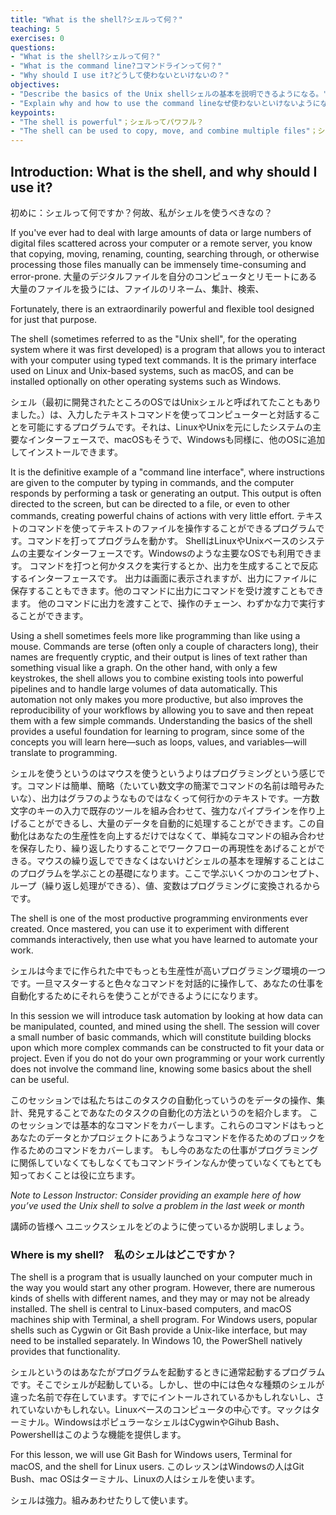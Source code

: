 ```yaml
---
title: "What is the shell?シェルって何？"
teaching: 5
exercises: 0
questions:
- "What is the shell?シェルって何？"
- "What is the command line?コマンドラインって何？"
- "Why should I use it?どうして使わないといけないの？"
objectives:
- "Describe the basics of the Unix shellシェルの基本を説明できるようになる。"
- "Explain why and how to use the command lineなぜ使わないといけないようになるか説明が必要になる。"
keypoints:
- "The shell is powerful"；シェルってパワフル？
- "The shell can be used to copy, move, and combine multiple files"；シェルは、複数のファイルをコピーしたり、移動したり、結合するために使うことができます。
---
```


## Introduction: What is the shell, and why should I use it?
初めに：シェルって何ですか？何故、私がシェルを使うべきなの？

If you've ever had to deal with large amounts of data or large numbers of digital files scattered across your computer or a remote server, you know that copying, moving, renaming, counting, searching through, or otherwise processing those files manually can be immensely time-consuming and error-prone. 
大量のデジタルファイルを自分のコンピュータとリモートにある大量のファイルを扱うには、ファイルのリネーム、集計、検索、

Fortunately, there is an extraordinarily powerful and flexible tool designed for just that purpose.


The shell (sometimes referred to as the "Unix shell", for the operating system where it was first developed) is a program that allows you to interact with your computer using typed text commands. It is the primary interface used on Linux and Unix-based systems, such as macOS, and can be installed optionally on other operating systems such as Windows. 

シェル（最初に開発されたところのOSではUnixシェルと呼ばれてたこともありました。）は、入力したテキストコマンドを使ってコンピューターと対話することを可能にするプログラムです。それは、LinuxやUnixを元にしたシステムの主要なインターフェースで、macOSもそうで、Windowsも同様に、他のOSに追加してインストールできます。

It is the definitive example of a "command line interface", where instructions are given to the computer by typing in commands, and the computer responds by performing a task or generating an output. This output is often directed to the screen, but can be directed to a file, or even to other commands, creating powerful chains of actions with very little effort.
テキストのコマンドを使ってテキストのファイルを操作することができるプログラムです。コマンドを打ってプログラムを動かす。
ShellはLinuxやUnixベースのシステムの主要なインターフェースです。Windowsのような主要なOSでも利用できます。
コマンドを打つと何かタスクを実行するとか、出力を生成することで反応するインターフェースです。
出力は画面に表示されますが、出力にファイルに保存することもできます。他のコマンドに出力にコマンドを受け渡すこともできます。
他のコマンドに出力を渡すことで、操作のチェーン、わずかな力で実行することができます。

Using a shell sometimes feels more like programming than like using a mouse. Commands are terse (often only a couple of characters long), their names are frequently cryptic, and their output is lines of text rather than something visual like a graph. On the other hand, with only a few keystrokes, the shell allows you to combine existing tools into powerful pipelines and to handle large volumes of data automatically. This automation not only makes you more productive, but also improves the reproducibility of your workflows by allowing you to save and then repeat them with a few simple commands. Understanding the basics of the shell provides a useful foundation for learning to program, since some of the concepts you will learn here—such as loops, values, and variables—will translate to programming.

シェルを使うというのはマウスを使うというよりはプログラミングという感じです。コマンドは簡単、簡略（たいてい数文字の簡潔でコマンドの名前は暗号みたいな）、出力はグラフのようなものではなくって何行かのテキストです。一方数文字のキーの入力で既存のツールを組み合わせて、強力なパイプラインを作り上げることができるし、大量のデータを自動的に処理することができます。この自動化はあなたの生産性を向上するだけではなくて、単純なコマンドの組み合わせを保存したり、繰り返したりすることでワークフローの再現性をあげることができる。マウスの繰り返しでできなくはないけどシェルの基本を理解することはこのプログラムを学ぶことの基礎になります。ここで学ぶいくつかのコンセプト、ループ（繰り返し処理ができる）、値、変数はプログラミングに変換されるからです。

The shell is one of the most productive programming environments ever created. Once mastered, you can use it to experiment with different commands interactively, then use what you have learned to automate your work. 

シェルは今までに作られた中でもっとも生産性が高いプログラミング環境の一つです。一旦マスターすると色々なコマンドを対話的に操作して、あなたの仕事を自動化するためにそれらを使うことができるようにになります。

In this session we will introduce task automation by looking at how data can be manipulated, counted, and mined using the shell. The session will cover a small number of basic commands, which will constitute building blocks upon which more complex commands can be constructed to fit your data or project. Even if you do not do your own programming or your work currently does not involve the command line, knowing some basics about the shell can be useful.

このセッションでは私たちはこのタスクの自動化っていうのをデータの操作、集計、発見することであなたのタスクの自動化の方法というのを紹介します。
このセッションでは基本的なコマンドをカバーします。これらのコマンドはもっとあなたのデータとかプロジェクトにあうようなコマンドを作るためのブロックを作るためのコマンドをカバーします。
もし今のあなたの仕事がプログラミングに関係していなくてもしなくてもコマンドラインなんか使っていなくてもとても知っておくことは役に立ちます。

*Note to Lesson Instructor: Consider providing an example here of how you’ve used the Unix shell to solve a problem in the last week or month*

講師の皆様へ
ユニックスシェルをどのように使っているか説明しましょう。

### Where is my shell?　私のシェルはどこですか？

The shell is a program that is usually launched on your computer much in the way you would start any other program. However, there are numerous kinds of shells with different names, and they may or may not be already installed. The shell is central to Linux-based computers, and macOS machines ship with Terminal, a shell program. For Windows users, popular shells such as Cygwin or Git Bash provide a Unix-like interface, but may need to be installed separately. In Windows 10, the PowerShell natively provides that functionality.

シェルというのはあなたがプログラムを起動するときに通常起動するプログラムです。そこでシェルが起動している。しかし、世の中には色々な種類のシェルが違った名前で存在しています。すでにイントールされているかもしれないし、されていないかもしれない。Linuxベースのコンピュータの中心です。マックはターミナル。WindowsはポピュラーなシェルはCygwinやGihub Bash、Powershellはこのような機能を提供します。

For this lesson, we will use Git Bash for Windows users, Terminal for macOS, and the shell for Linux users.
このレッスンはWindowsの人はGit Bush、mac OSはターミナル、Linuxの人はシェルを使います。

シェルは強力。組みあわせたりして使います。
